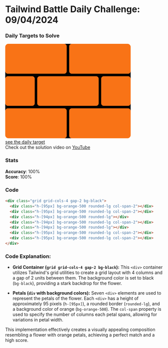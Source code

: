 # Tailwind Battle Daily Challenge: 09/04/2024

### Daily Targets to Solve

![picture of daily target](./images/09.png)  
[see the daily target](https://www.tailwindbattle.com/play/22)  
Check out the solution video on [YouTube](https://www.youtube.com/watch?v=eZliioVARc0)

### Stats

**Accuracy**: 100%  
**Score**: 100%

### Code

```html
<div class="grid grid-cols-4 gap-2 bg-black">
  <div class="h-[95px] bg-orange-500 rounded-lg col-span-2"></div>
  <div class="h-[95px] bg-orange-500 rounded-lg col-span-2"></div>
  <div class="h-[94px] bg-orange-500 rounded-lg"></div>
  <div class="h-[94px] bg-orange-500 rounded-lg col-span-2"></div>
  <div class="h-[94px] bg-orange-500 rounded-lg"></div>
  <div class="h-[95px] bg-orange-500 rounded-lg col-span-2"></div>
  <div class="h-[95px] bg-orange-500 rounded-lg col-span-2"></div>
</div>
```

### Code Explanation:

- **Grid Container (`grid grid-cols-4 gap-2 bg-black`):** This `<div>` container utilizes Tailwind's grid utilities to create a grid layout with 4 columns and a gap of 2 units between them. The background color is set to black (`bg-black`), providing a stark backdrop for the flower.

- **Petals (`div` with background colors):** Seven `<div>` elements are used to represent the petals of the flower. Each `<div>` has a height of approximately 95 pixels (`h-[95px]`), a rounded border (`rounded-lg`), and a background color of orange (`bg-orange-500`). The `col-span` property is used to specify the number of columns each petal spans, allowing for variations in petal width.

This implementation effectively creates a visually appealing composition resembling a flower with orange petals, achieving a perfect match and a high score.